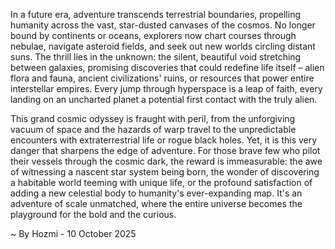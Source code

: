 
In a future era, adventure transcends terrestrial boundaries, propelling humanity across the vast, star-dusted canvases of the cosmos. No longer bound by continents or oceans, explorers now chart courses through nebulae, navigate asteroid fields, and seek out new worlds circling distant suns. The thrill lies in the unknown: the silent, beautiful void stretching between galaxies, promising discoveries that could redefine life itself – alien flora and fauna, ancient civilizations' ruins, or resources that power entire interstellar empires. Every jump through hyperspace is a leap of faith, every landing on an uncharted planet a potential first contact with the truly alien.

This grand cosmic odyssey is fraught with peril, from the unforgiving vacuum of space and the hazards of warp travel to the unpredictable encounters with extraterrestrial life or rogue black holes. Yet, it is this very danger that sharpens the edge of adventure. For those brave few who pilot their vessels through the cosmic dark, the reward is immeasurable: the awe of witnessing a nascent star system being born, the wonder of discovering a habitable world teeming with unique life, or the profound satisfaction of adding a new celestial body to humanity's ever-expanding map. It's an adventure of scale unmatched, where the entire universe becomes the playground for the bold and the curious.

~ By Hozmi - 10 October 2025
